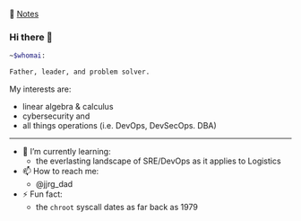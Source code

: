 📝 [Notes](notes)

### Hi there 👋

```bash
~$whomai: 

Father, leader, and problem solver.
```

My interests are:

- linear algebra & calculus
- cybersecurity and
- all things operations (i.e. DevOps, DevSecOps. DBA)

---

- 🌱 I’m currently learning:
  - the everlasting landscape of SRE/DevOps as it applies to Logistics
- 📫 How to reach me:
  - @jjrg_dad
- ⚡ Fun fact:
  - the `chroot` syscall dates as far back as 1979
